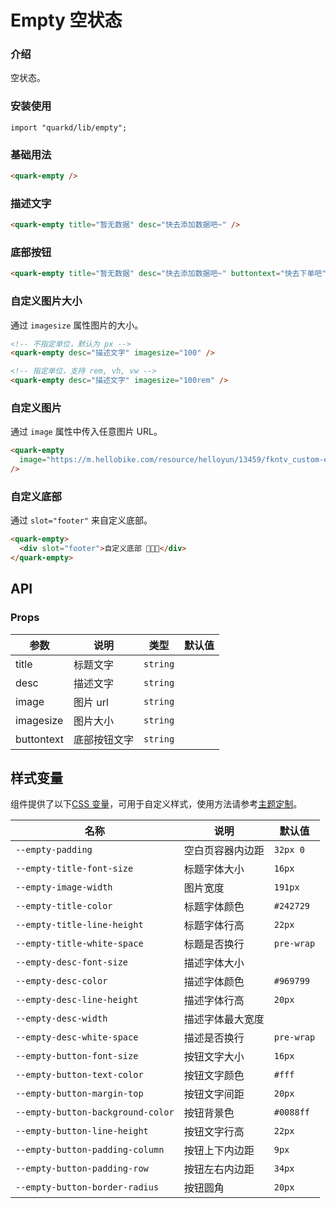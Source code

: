 # Empty 空状态

### 介绍

空状态。

### 安装使用

```tsx
import "quarkd/lib/empty";
```

### 基础用法

```html
<quark-empty />
```

### 描述文字

```html
<quark-empty title="暂无数据" desc="快去添加数据吧~" />
```

### 底部按钮

```html
<quark-empty title="暂无数据" desc="快去添加数据吧~" buttontext="快去下单吧" />
```

### 自定义图片大小

通过 `imagesize` 属性图片的大小。

```html
<!-- 不指定单位，默认为 px -->
<quark-empty desc="描述文字" imagesize="100" />

<!-- 指定单位，支持 rem, vh, vw -->
<quark-empty desc="描述文字" imagesize="100rem" />
```

### 自定义图片

通过 `image` 属性中传入任意图片 URL。

```html
<quark-empty
  image="https://m.hellobike.com/resource/helloyun/13459/fkntv_custom-empty-image.png"
/>
```

### 自定义底部

通过 `slot="footer"` 来自定义底部。

```html
<quark-empty>
  <div slot="footer">自定义底部 🎉🎉🎉</div>
</quark-empty>
```

## API

### Props

| 参数       | 说明         | 类型     | 默认值 |
| ---------- | ------------ | -------- | ------ |
| title      | 标题文字     | `string` |        |
| desc       | 描述文字     | `string` |        |
| image      | 图片 url     | `string` |        |
| imagesize  | 图片大小     | `string` |        |
| buttontext | 底部按钮文字 | `string` |        |

## 样式变量

组件提供了以下[CSS 变量](https://developer.mozilla.org/zh-CN/docs/Web/CSS/Using_CSS_custom_properties)，可用于自定义样式，使用方法请参考[主题定制](#/zh-CN/guide/theme)。

| 名称                              | 说明             | 默认值     |
| --------------------------------- | ---------------- | ---------- |
| `--empty-padding`                 | 空白页容器内边距 | `32px 0`   |
| `--empty-title-font-size`         | 标题字体大小     | `16px`     |
| `--empty-image-width`             | 图片宽度         | `191px`    |
| `--empty-title-color`             | 标题字体颜色     | `#242729`  |
| `--empty-title-line-height`       | 标题字体行高     | `22px`     |
| `--empty-title-white-space`       | 标题是否换行     | `pre-wrap` |
| `--empty-desc-font-size`          | 描述字体大小     |
| `--empty-desc-color`              | 描述字体颜色     | `#969799`  |
| `--empty-desc-line-height`        | 描述字体行高     | `20px`     |
| `--empty-desc-width`              | 描述字体最大宽度 |
| `--empty-desc-white-space`        | 描述是否换行     | `pre-wrap` |
| `--empty-button-font-size`        | 按钮文字大小     | `16px`     |
| `--empty-button-text-color`       | 按钮文字颜色     | `#fff`     |
| `--empty-button-margin-top`       | 按钮文字间距     | `20px`     |
| `--empty-button-background-color` | 按钮背景色       | `#0088ff`  |
| `--empty-button-line-height`      | 按钮文字行高     | `22px`     |
| `--empty-button-padding-column`   | 按钮上下内边距   | `9px`      |
| `--empty-button-padding-row`      | 按钮左右内边距   | `34px`     |
| `--empty-button-border-radius`    | 按钮圆角         | `20px`     |

